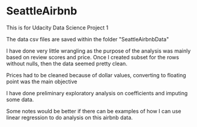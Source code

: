 # SeattleAirbnb
 This is for Udacity Data Science Project 1

 The data csv files are saved within the folder "SeattleAirbnbData"

 I have done very little wrangling as the purpose of the analysis was mainly based on review scores and price.
Once I created subset for the rows without nulls, then the data seemed pretty clean.

Prices had to be cleaned because of dollar values, converting to floating point was the main objective

I have done preliminary exploratory analysis on coefficients and imputing some data.

Some notes would be better if there can be examples of how I can use linear regression to do analysis on this airbnb data.

